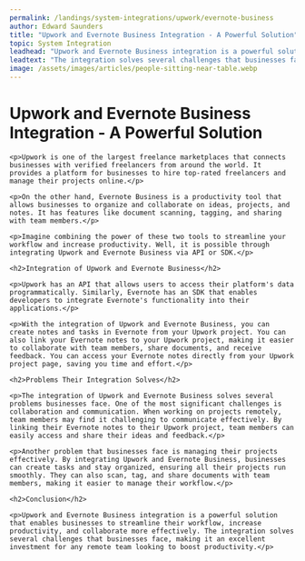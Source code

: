 ```yaml
---
permalink: /landings/system-integrations/upwork/evernote-business
author: Edward Saunders
title: "Upwork and Evernote Business Integration - A Powerful Solution"
topic: System Integration
leadhead: "Upwork and Evernote Business integration is a powerful solution that enables businesses to streamline their workflow, increase productivity, and collaborate more effectively"
leadtext: "The integration solves several challenges that businesses face, making it an excellent investment for any remote team looking to boost productivity."
image: /assets/images/articles/people-sitting-near-table.webp
---
```

<div class="arttext">	<h1>Upwork and Evernote Business Integration - A Powerful Solution</h1>

	<p>Upwork is one of the largest freelance marketplaces that connects businesses with verified freelancers from around the world. It provides a platform for businesses to hire top-rated freelancers and manage their projects online.</p>

	<p>On the other hand, Evernote Business is a productivity tool that allows businesses to organize and collaborate on ideas, projects, and notes. It has features like document scanning, tagging, and sharing with team members.</p>

	<p>Imagine combining the power of these two tools to streamline your workflow and increase productivity. Well, it is possible through integrating Upwork and Evernote Business via API or SDK.</p>

	<h2>Integration of Upwork and Evernote Business</h2>

	<p>Upwork has an API that allows users to access their platform's data programmatically. Similarly, Evernote has an SDK that enables developers to integrate Evernote's functionality into their applications.</p>

	<p>With the integration of Upwork and Evernote Business, you can create notes and tasks in Evernote from your Upwork project. You can also link your Evernote notes to your Upwork project, making it easier to collaborate with team members, share documents, and receive feedback. You can access your Evernote notes directly from your Upwork project page, saving you time and effort.</p>

	<h2>Problems Their Integration Solves</h2>

	<p>The integration of Upwork and Evernote Business solves several problems businesses face. One of the most significant challenges is collaboration and communication. When working on projects remotely, team members may find it challenging to communicate effectively. By linking their Evernote notes to their Upwork project, team members can easily access and share their ideas and feedback.</p>

	<p>Another problem that businesses face is managing their projects effectively. By integrating Upwork and Evernote Business, businesses can create tasks and stay organized, ensuring all their projects run smoothly. They can also scan, tag, and share documents with team members, making it easier to manage their workflow.</p>

	<h2>Conclusion</h2>

	<p>Upwork and Evernote Business integration is a powerful solution that enables businesses to streamline their workflow, increase productivity, and collaborate more effectively. The integration solves several challenges that businesses face, making it an excellent investment for any remote team looking to boost productivity.</p>

</div>